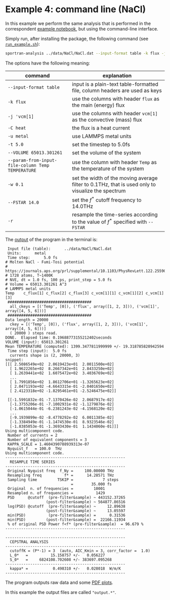 # Example 4: command line (NaCl)

In this example we perform the same analysis that is performed in the correspondent [example notebook](../02_example_cepstrum_doublecomp_NaCl.ipynb), but using the command-line interface.

Simply run, after installing the package, the following command (see [`run_example.sh`](run_example.sh)):

```bash
sportran-analysis ../data/NaCl/NaCl.dat --input-format table -k flux -j 'vcm[1]' -C heat -u metal -t 5.0 --VOLUME 65013.301261 --param-from-input-file-column Temp TEMPERATURE -w 0.1 --FSTAR 14.0 -r
```

The options have the following meaning:

| command | explanation |
| --- | --- |
| `--input-format table` | input is a plain-text table-formatted file, column headers are used as keys |
| `-k flux` | use the columns with header `flux` as the main (energy) flux |
| `-j 'vcm[1]` | use the columns with header `vcm[1]` as the convective (mass) flux |
| `-C heat` | the flux is a heat current |
| `-u metal` | use LAMMPS metal units |
| `-t 5.0` | set the timestep to 5.0fs |
| `--VOLUME 65013.301261` | set the volume of the system |
| `--param-from-input-file-column Temp TEMPERATURE` | use the column with header `Temp` as the temperature of the system |
| `-w 0.1` | set the width of the moving average filter to 0.1THz, that is used only to visualize the spectrum |
| `--FSTAR 14.0` | set the $f^*$ cutoff frequency to 14.0THz |
| `-r` | resample the time-series according to the value of $f^*$ specified with `--FSTAR` |

The [output](output_ref.log) of the program in the terminal is:

```text
 Input file (table):      ../data/NaCl/NaCl.dat
 Units:      metal
 Time step:      5.0 fs
# Molten NaCl - Fumi-Tosi potential
# https://journals.aps.org/prl/supplemental/10.1103/PhysRevLett.122.255901/Bertossa_et_al_Supplemental_Material.pdf
# 1728 atoms, T~1400K
# NVE, dt = 1.0 fs, 100 ps, print_step = 5.0 fs
# Volume = 65013.301261 A^3
# LAMMPS metal units
Temp    c_flux[1] c_flux[2] c_flux[3] c_vcm[1][1] c_vcm[1][2] c_vcm[1][3]
 #####################################
  all_ckeys = [('Temp', [0]), ('flux', array([1, 2, 3])), ('vcm[1]', array([4, 5, 6]))]
 #####################################
Data length = 20000
  ckey = [('Temp', [0]), ('flux', array([1, 2, 3])), ('vcm[1]', array([4, 5, 6]))]
  ( 20000 ) steps read.
DONE.  Elapsed time: 0.19688773155212402seconds
VOLUME (input): 65013.301261
Mean TEMPERATURE (computed): 1399.3477811999999 +/- 19.318785820942594
 Time step (input):  5.0 fs
  currents shape is (2, 20000, 3)
snippet:
[[[ 2.5086549e+02  2.0619423e+01  2.0011500e+02]
  [ 1.9622265e+02  8.2667342e+01  2.8433250e+02]
  [ 1.2639441e+02  1.6075472e+02  3.4036769e+02]
  ...
  [ 1.7991856e+02  1.8612706e+01 -1.3265623e+02]
  [ 2.0471193e+02 -4.6643315e-01 -2.0401650e+02]
  [ 2.4123318e+02 -1.8295461e+01 -2.5246475e+02]]

 [[-1.5991832e-01 -7.1370426e-02  2.0687917e-02]
  [-1.3755206e-01 -7.1002931e-02 -1.1279876e-02]
  [-1.0615044e-01 -6.2381243e-02 -4.1568120e-02]
  ...
  [-9.1939899e-02 -8.4778292e-02  6.0011385e-02]
  [-1.3384949e-01 -1.1474530e-01  8.9323546e-02]
  [-1.8385053e-01 -1.3693430e-01  1.1434060e-01]]]
Using multicomponent code.
 Number of currents = 2
 Number of equivalent components = 3
 KAPPA_SCALE = 1.4604390788939313e-07
 Nyquist_f   = 100.0  THz
Using multicomponent code.
-----------------------------------------------------
  RESAMPLE TIME SERIES
-----------------------------------------------------
 Original Nyquist freq  f_Ny =     100.00000 THz
 Resampling freq          f* =      14.28571 THz
 Sampling time         TSKIP =             7 steps
                             =        35.000 fs
 Original  n. of frequencies =         10001
 Resampled n. of frequencies =          1429
 PSD      @cutoff  (pre-filter&sample) ~ 443152.37265
                  (post-filter&sample) ~ 564877.86516
 log(PSD) @cutoff  (pre-filter&sample) ~     12.89638
                  (post-filter&sample) ~     13.05597
 min(PSD)          (pre-filter&sample) =      0.31536
 min(PSD)         (post-filter&sample) =  22166.11934
 % of original PSD Power f<f* (pre-filter&sample)  = 96.679 %
-----------------------------------------------------

-----------------------------------------------------
  CEPSTRAL ANALYSIS
-----------------------------------------------------
  cutoffK = (P*-1) = 3  (auto, AIC_Kmin = 3, corr_factor =  1.0)
  L_0*   =          15.158757 +/-   0.056227
  S_0*   =     6824108.702608 +/- 383697.095268
-----------------------------------------------------
  kappa* =           0.498310 +/-   0.028018  W/m/K
-----------------------------------------------------
```

The program outputs raw data and some [PDF plots](output_ref.plots.pdf).

In this example the output files are called `"output.*"`.
